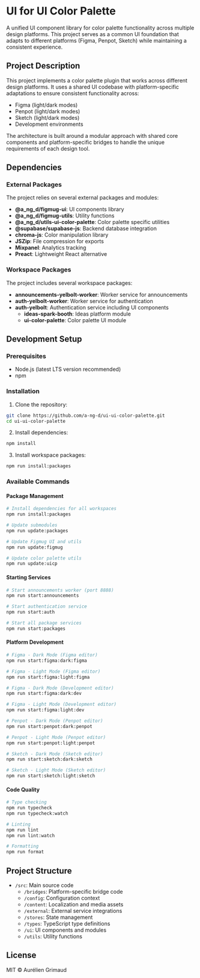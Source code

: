 # UI for UI Color Palette

A unified UI component library for color palette functionality across multiple design platforms. This project serves as a common UI foundation that adapts to different platforms (Figma, Penpot, Sketch) while maintaining a consistent experience.

## Project Description

This project implements a color palette plugin that works across different design platforms. It uses a shared UI codebase with platform-specific adaptations to ensure consistent functionality across:

- Figma (light/dark modes)
- Penpot (light/dark modes)
- Sketch (light/dark modes)
- Development environments

The architecture is built around a modular approach with shared core components and platform-specific bridges to handle the unique requirements of each design tool.

## Dependencies

### External Packages

The project relies on several external packages and modules:

- **@a_ng_d/figmug-ui**: UI components library
- **@a_ng_d/figmug-utils**: Utility functions
- **@a_ng_d/utils-ui-color-palette**: Color palette specific utilities
- **@supabase/supabase-js**: Backend database integration
- **chroma-js**: Color manipulation library
- **JSZip**: File compression for exports
- **Mixpanel**: Analytics tracking
- **Preact**: Lightweight React alternative

### Workspace Packages

The project includes several workspace packages:

- **announcements-yelbolt-worker**: Worker service for announcements
- **auth-yelbolt-worker**: Worker service for authentication
- **auth-yelbolt**: Authentication service including UI components
  - **ideas-spark-booth**: Ideas platform module
  - **ui-color-palette**: Color palette UI module

## Development Setup

### Prerequisites

- Node.js (latest LTS version recommended)
- npm

### Installation

1. Clone the repository:
```bash
git clone https://github.com/a-ng-d/ui-ui-color-palette.git
cd ui-ui-color-palette
```

2. Install dependencies:
```bash
npm install
```

3. Install workspace packages:
```bash
npm run install:packages
```

### Available Commands

#### Package Management

```bash
# Install dependencies for all workspaces
npm run install:packages

# Update submodules
npm run update:packages

# Update Figmug UI and utils
npm run update:figmug

# Update color palette utils
npm run update:uicp
```

#### Starting Services

```bash
# Start announcements worker (port 8888)
npm run start:announcements

# Start authentication service
npm run start:auth

# Start all package services
npm run start:packages
```

#### Platform Development

```bash
# Figma - Dark Mode (Figma editor)
npm run start:figma:dark:figma

# Figma - Light Mode (Figma editor)
npm run start:figma:light:figma

# Figma - Dark Mode (Development editor)
npm run start:figma:dark:dev

# Figma - Light Mode (Development editor)
npm run start:figma:light:dev

# Penpot - Dark Mode (Penpot editor)
npm run start:penpot:dark:penpot

# Penpot - Light Mode (Penpot editor)
npm run start:penpot:light:penpot

# Sketch - Dark Mode (Sketch editor)
npm run start:sketch:dark:sketch

# Sketch - Light Mode (Sketch editor)
npm run start:sketch:light:sketch
```

#### Code Quality

```bash
# Type checking
npm run typecheck
npm run typecheck:watch

# Linting
npm run lint
npm run lint:watch

# Formatting
npm run format
```

## Project Structure

- `/src`: Main source code
  - `/bridges`: Platform-specific bridge code
  - `/config`: Configuration context
  - `/content`: Localization and media assets
  - `/external`: External service integrations
  - `/stores`: State management
  - `/types`: TypeScript type definitions
  - `/ui`: UI components and modules
  - `/utils`: Utility functions

## License

MIT © Aurélien Grimaud